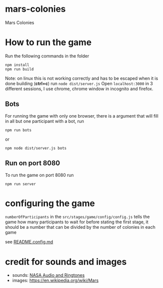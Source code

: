 # mars-colonies
Mars Colonies

# How to run the game
Run the following commands in the folder
```
npm install
npm run build
```
Note: on linux this is not working correctly and has to be escaped when it is done building (**ctrl+c**)
run `node dist/server.js`
Open `localhost:3000` in 3 different sessions, I use chrome, chrome window in incognito and firefox.

## Bots
For running the game with only one browser, there is a argument that will fill in all but one participant with a bot, run
```
npm run bots
```
or
```
npm node dist/server.js bots
```

## Run on port 8080
To run the game on port 8080 run
```
npm run server
```

# configuring the game
`numberOfParticipants` in the `src/stages/game/config/config.js` tells the game how many participants to wait for before stating the first stage, it should be a number that can be divided by the number of colonies in each game

see [README.config.md](./src/stages/game/config/README.config.md)

# credit for sounds and images
- sounds: [NASA Audio and Ringtones](https://www.nasa.gov/connect/sounds/index.html)
- images: https://en.wikipedia.org/wiki/Mars
